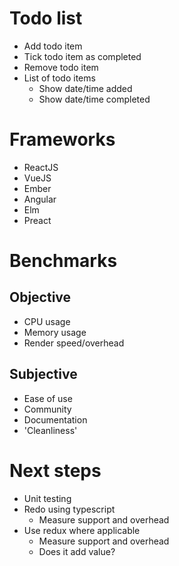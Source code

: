 # Todo list

- Add todo item
- Tick todo item as completed
- Remove todo item
- List of todo items
    - Show date/time added
    - Show date/time completed


# Frameworks
- ReactJS
- VueJS
- Ember
- Angular
- Elm
- Preact

# Benchmarks

## Objective
- CPU usage
- Memory usage
- Render speed/overhead

## Subjective
- Ease of use
- Community
- Documentation
- 'Cleanliness'

# Next steps

- Unit testing
- Redo using typescript
    - Measure support and overhead
- Use redux where applicable
    - Measure support and overhead
    - Does it add value?
